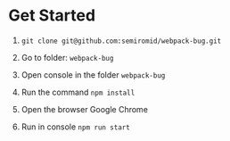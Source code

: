 # Get Started

  1. `git clone git@github.com:semiromid/webpack-bug.git`
    
  2.  Go to folder: `webpack-bug`
 
  3. Open console in the folder `webpack-bug`
  
  4. Run the command `npm install`
 
  5. Open the browser Google Chrome
  
  7. Run in console `npm run start`